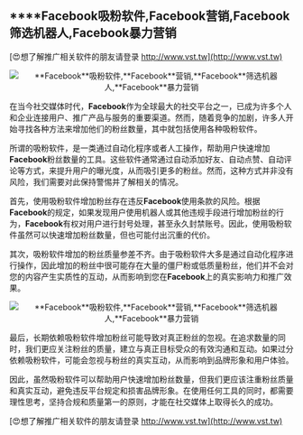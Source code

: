 ## ****Facebook**吸粉软件,**Facebook**营销,**Facebook**筛选机器人,**Facebook**暴力营销**

[😍想了解推广相关软件的朋友请登录 http://www.vst.tw](http://www.vst.tw)

 <center><img src="https://vst.tw/MP4/tuiguang/png/7.png" alt="**Facebook**吸粉软件,**Facebook**营销,**Facebook**筛选机器人,**Facebook**暴力营销"></center>

在当今社交媒体时代，**Facebook**作为全球最大的社交平台之一，已成为许多个人和企业连接用户、推广产品与服务的重要渠道。然而，随着竞争的加剧，许多人开始寻找各种方法来增加他们的粉丝数量，其中就包括使用各种吸粉软件。

所谓的吸粉软件，是一类通过自动化程序或者人工操作，帮助用户快速增加**Facebook**粉丝数量的工具。这些软件通常通过自动添加好友、自动点赞、自动评论等方式，来提升用户的曝光度，从而吸引更多的粉丝。然而，这种方式并非没有风险，我们需要对此保持警惕并了解相关的情况。

首先，使用吸粉软件增加粉丝存在违反**Facebook**使用条款的风险。根据**Facebook**的规定，如果发现用户使用机器人或其他违规手段进行增加粉丝的行为，**Facebook**有权对用户进行封号处理，甚至永久封禁账号。因此，使用吸粉软件虽然可以快速增加粉丝数量，但也可能付出沉重的代价。

其次，吸粉软件增加的粉丝质量参差不齐。由于吸粉软件大多是通过自动化程序进行操作，因此增加的粉丝中很可能存在大量的僵尸粉或低质量粉丝，他们并不会对您的内容产生实质性的互动，从而影响到您在**Facebook**上的真实影响力和推广效果。

 <center><img src="https://vst.tw/MP4/tuiguang/png/5.png" alt="**Facebook**吸粉软件,**Facebook**营销,**Facebook**筛选机器人,**Facebook**暴力营销"></center>

最后，长期依赖吸粉软件增加粉丝可能导致对真正粉丝的忽视。在追求数量的同时，我们更应关注粉丝的质量，建立与真正目标受众的有效沟通和互动。如果过分依赖吸粉软件，可能会忽视与粉丝的真实互动，从而影响到品牌形象和用户体验。

因此，虽然吸粉软件可以帮助用户快速增加粉丝数量，但我们更应该注重粉丝质量和真实互动，避免违反平台规定和损害品牌形象。在使用任何工具的同时，都需要理性思考，坚持合规和质量第一的原则，才能在社交媒体上取得长久的成功。

[😍想了解推广相关软件的朋友请登录 http://www.vst.tw](http://www.vst.tw)



